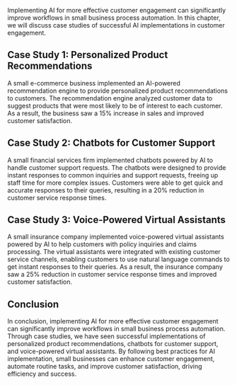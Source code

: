 

Implementing AI for more effective customer engagement can significantly improve workflows in small business process automation. In this chapter, we will discuss case studies of successful AI implementations in customer engagement.

Case Study 1: Personalized Product Recommendations
--------------------------------------------------

A small e-commerce business implemented an AI-powered recommendation engine to provide personalized product recommendations to customers. The recommendation engine analyzed customer data to suggest products that were most likely to be of interest to each customer. As a result, the business saw a 15% increase in sales and improved customer satisfaction.

Case Study 2: Chatbots for Customer Support
-------------------------------------------

A small financial services firm implemented chatbots powered by AI to handle customer support requests. The chatbots were designed to provide instant responses to common inquiries and support requests, freeing up staff time for more complex issues. Customers were able to get quick and accurate responses to their queries, resulting in a 20% reduction in customer service response times.

Case Study 3: Voice-Powered Virtual Assistants
----------------------------------------------

A small insurance company implemented voice-powered virtual assistants powered by AI to help customers with policy inquiries and claims processing. The virtual assistants were integrated with existing customer service channels, enabling customers to use natural language commands to get instant responses to their queries. As a result, the insurance company saw a 25% reduction in customer service response times and improved customer satisfaction.

Conclusion
----------

In conclusion, implementing AI for more effective customer engagement can significantly improve workflows in small business process automation. Through case studies, we have seen successful implementations of personalized product recommendations, chatbots for customer support, and voice-powered virtual assistants. By following best practices for AI implementation, small businesses can enhance customer engagement, automate routine tasks, and improve customer satisfaction, driving efficiency and success.
